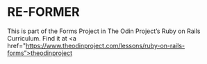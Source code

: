 # RE-FORMER

This is part of the Forms Project in The Odin Project’s Ruby on Rails Curriculum. Find it at <a href="https://www.theodinproject.com/lessons/ruby-on-rails-forms”>theodinproject</a>

